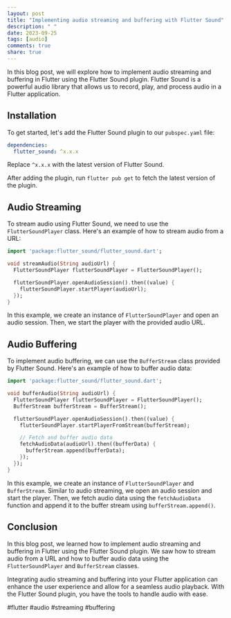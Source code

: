 ```yaml
---
layout: post
title: "Implementing audio streaming and buffering with Flutter Sound"
description: " "
date: 2023-09-25
tags: [audio]
comments: true
share: true
---
```


In this blog post, we will explore how to implement audio streaming and buffering in Flutter using the Flutter Sound plugin. Flutter Sound is a powerful audio library that allows us to record, play, and process audio in a Flutter application.

## Installation

To get started, let's add the Flutter Sound plugin to our `pubspec.yaml` file:

```yaml
dependencies:
  flutter_sound: ^x.x.x
```

Replace `^x.x.x` with the latest version of Flutter Sound.

After adding the plugin, run `flutter pub get` to fetch the latest version of the plugin.

## Audio Streaming

To stream audio using Flutter Sound, we need to use the `FlutterSoundPlayer` class. Here's an example of how to stream audio from a URL:

```dart
import 'package:flutter_sound/flutter_sound.dart';

void streamAudio(String audioUrl) {
  FlutterSoundPlayer flutterSoundPlayer = FlutterSoundPlayer();

  flutterSoundPlayer.openAudioSession().then((value) {
    flutterSoundPlayer.startPlayer(audioUrl);
  });
}
```

In this example, we create an instance of `FlutterSoundPlayer` and open an audio session. Then, we start the player with the provided audio URL.

## Audio Buffering

To implement audio buffering, we can use the `BufferStream` class provided by Flutter Sound. Here's an example of how to buffer audio data:

```dart
import 'package:flutter_sound/flutter_sound.dart';

void bufferAudio(String audioUrl) {
  FlutterSoundPlayer flutterSoundPlayer = FlutterSoundPlayer();
  BufferStream bufferStream = BufferStream();

  flutterSoundPlayer.openAudioSession().then((value) {
    flutterSoundPlayer.startPlayerFromStream(bufferStream);

    // Fetch and buffer audio data
    fetchAudioData(audioUrl).then((bufferData) {
      bufferStream.append(bufferData);
    });
  });
}
```

In this example, we create an instance of `FlutterSoundPlayer` and `BufferStream`. Similar to audio streaming, we open an audio session and start the player. Then, we fetch audio data using the `fetchAudioData` function and append it to the buffer stream using `bufferStream.append()`.

## Conclusion

In this blog post, we learned how to implement audio streaming and buffering in Flutter using the Flutter Sound plugin. We saw how to stream audio from a URL and how to buffer audio data using the `FlutterSoundPlayer` and `BufferStream` classes.

Integrating audio streaming and buffering into your Flutter application can enhance the user experience and allow for a seamless audio playback. With the Flutter Sound plugin, you have the tools to handle audio with ease.

#flutter #audio #streaming #buffering